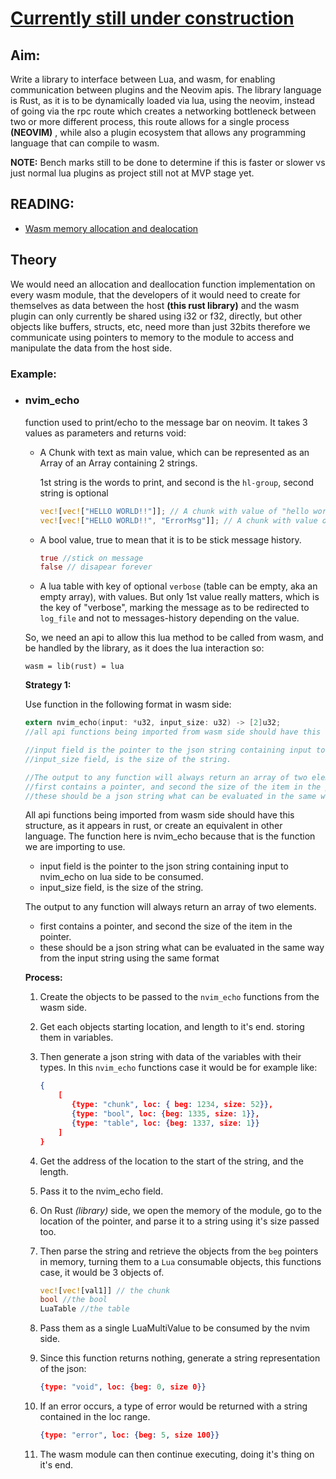 # <u>

# Currently still under construction</u>

## Aim:

Write a library to interface between Lua, and wasm, for enabling communication between plugins and the Neovim apis. The library language is Rust, as it is to be dynamically loaded via lua, using the neovim, instead of going via the rpc route which creates a networking bottleneck between two or more different process, this route allows for a single process **(NEOVIM)** , while also a plugin ecosystem that allows any programming language that can compile to wasm.

**NOTE:** Bench marks still to be done to determine if this is faster or slower vs just normal lua plugins as project still not at MVP stage yet.

## READING:

 - [Wasm memory allocation and dealocation](https://radu-matei.com/blog/practical-guide-to-wasm-memory/)

## Theory

We would need an allocation and deallocation function implementation on every wasm module, that the developers of it would need to create for themselves as data between the host **(this rust library)** and the wasm plugin can only currently be shared using i32 or f32, directly, but other objects like buffers, structs, etc, need more than just 32bits therefore we communicate using pointers to memory to the module to access and manipulate the data from the host side.

### Example:

- ### nvim_echo

  function used to print/echo to the message bar on neovim. It takes 3 values as parameters and returns void:

  - A Chunk with text as main value, which can be represented as an Array of an Array containing 2 strings.

    1st string is the words to print, and second is the `hl-group`, second string is optional

    ```rust
    vec![vec!["HELLO WORLD!!"]]; // A chunk with value of "hello world"
    vec![vec!["HELLO WORLD!!", "ErrorMsg"]]; // A chunk with value of "hello world" and hl-group of hl-ErrorMsg
    ```

  - A bool value, true to mean that it is to be stick message history.

    ```rust
    true //stick on message
    false // disapear forever
    ```

  - A lua table with key of optional `verbose` (table can be empty, aka an empty array), with values. But only 1st value really matters, which is the key of "verbose", marking the message as to be redirected to `log_file` and not to messages-history depending on the value.

  So, we need an api to allow this lua method to be called from wasm, and be handled by the library, as it does the lua interaction so:

  ```
  wasm = lib(rust) = lua
  ```

  **Strategy 1:**

  Use function in the following format in wasm side:

  ```c
  extern nvim_echo(input: *u32, input_size: u32) -> [2]u32;
  //all api functions being imported from wasm side should have this structure, as it appears in rust, or create an equivalent in other language. The function here is nvim_echo because that is the function we are importing to use.
  
  //input field is the pointer to the json string containing input to nvim_echo on lua side to be consumed.
  //input_size field, is the size of the string.
  
  //The output to any function will always return an array of two elements.
  //first contains a pointer, and second the size of the item in the pointer.
  //these should be a json string what can be evaluated in the same way from the input string using the same format
  ```

  All api functions being imported from wasm side should have this structure, as it appears in rust, or create an equivalent in other language. The function here is nvim_echo because that is the function we are importing to use.

  - input field is the pointer to the json string containing input to nvim_echo on lua side to be consumed.
  - input_size field, is the size of the string.

  The output to any function will always return an array of two elements.

  - first contains a pointer, and second the size of the item in the pointer.
  - these should be a json string what can be evaluated in the same way from the input string using the same format

  

  **Process:**

  1. Create the objects to be passed to the `nvim_echo` functions from the wasm side.

  2. Get each objects starting location, and length to it's end. storing them in variables.

  3. Then generate a json string with data of the variables with their types. In this `nvim_echo` functions case it would be for example like:

     ```json
     {
         [
         	{type: "chunk", loc: { beg: 1234, size: 52}},
         	{type: "bool", loc: {beg: 1335, size: 1}},
         	{type: "table", loc: {beg: 1337, size: 1}}
         ]
     }
     ```

     

  4. Get the address of the location to the start of the string, and the length.

  5. Pass it to the nvim_echo field.

  6. On Rust *(library)*  side, we open the memory of the module, go to the location of the pointer, and parse it to a string using it's size passed too.

  7. Then parse the string and retrieve the objects from the `beg` pointers in memory, turning them to a `Lua` consumable objects, this functions case, it would be 3 objects of.

     ```rust
     vec![vec![val1]] // the chunk
     bool //the bool
     LuaTable //the table
     ```

  8. Pass them as a single LuaMultiValue to be consumed by the nvim side.

  9. Since this function returns nothing, generate a string representation of the json:

     ```json
     {type: "void", loc: {beg: 0, size 0}}
     ```

  10. If an error occurs, a type of error would be returned with a string contained in the loc range.

      ```json
      {type: "error", loc: {beg: 5, size 100}}
      ```

  11. The wasm module can then continue executing, doing it's thing on it's end.